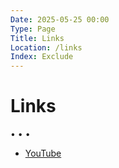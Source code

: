 ```yaml
---
Date: 2025-05-25 00:00
Type: Page
Title: Links
Location: /links
Index: Exclude
---
```


# Links

<span class="divider">&bull; &bull; &bull;</span>

- [YouTube](https://youtube.com)
